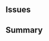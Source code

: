## Issues

<!-- Link the issues this change resolves, or describe them -->

## Summary

<!-- Describe how these changes resolve the aforementioned issues -->
